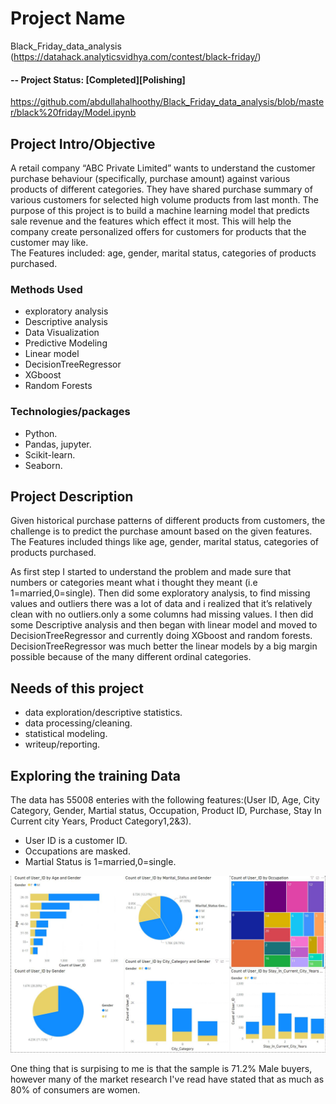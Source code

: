 
# Project Name
Black_Friday_data_analysis (https://datahack.analyticsvidhya.com/contest/black-friday/)


#### -- Project Status: [Completed][Polishing]
https://github.com/abdullahalhoothy/Black_Friday_data_analysis/blob/master/black%20friday/Model.ipynb

## Project Intro/Objective
A retail company “ABC Private Limited” wants to understand the customer purchase behaviour (specifically, purchase amount) against various products of different categories. They have shared purchase summary of various customers for selected high volume products from last month. 
The purpose of this project is to build a machine learning model that predicts sale revenue and the features which effect it most. This will help the company create personalized offers for customers for products that the customer may like.  
The Features included: age, gender, marital status, categories of products purchased.


### Methods Used
* exploratory analysis
* Descriptive analysis
* Data Visualization
* Predictive Modeling
* Linear model
* DecisionTreeRegressor
* XGboost
* Random Forests

### Technologies/packages
* Python.
* Pandas, jupyter.
* Scikit-learn.
* Seaborn.


## Project Description
Given historical purchase patterns of different products from customers, the challenge is to predict the purchase amount based on the given features.
The Features included things like age, gender, marital status, categories of products purchased.

As first step I started to understand the problem and made sure that numbers or categories meant what i thought they meant (i.e 1=married,0=single).
Then did some exploratory analysis, to find missing values and outliers there was a lot of data and i realized that it’s relatively clean with no outliers.only a some columns had missing values.
I then did some Descriptive analysis and then began with linear model and moved to DecisionTreeRegressor and currently doing XGboost and random forests. 
DecisionTreeRegressor was much better the linear models by a big margin possible because of the many different ordinal categories. 


## Needs of this project

- data exploration/descriptive statistics.
- data processing/cleaning.
- statistical modeling.
- writeup/reporting.

## Exploring the training Data
The data has 55008 enteries with the following features:(User ID, Age, City Category, Gender, Martial status, Occupation, Product ID, Purchase, Stay In Current city Years, Product Category1,2&3).
- User ID is a customer ID.
- Occupations are masked.
- Martial Status is 1=married,0=single.

![](black%20friday/IMAGES/Visualized%20data.png)


One thing that is surpising to me is that the sample is 71.2% Male buyers, however many of the market research I've read have stated that as much as 80% of consumers are women.

